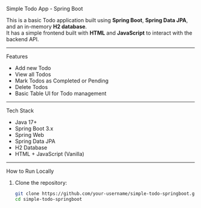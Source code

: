 Simple Todo App - Spring Boot

This is a basic Todo application built using **Spring Boot**, **Spring Data JPA**, and an in-memory **H2 database**.  
It has a simple frontend built with **HTML** and **JavaScript** to interact with the backend API.

---

 Features

- Add new Todo
- View all Todos
- Mark Todos as Completed or Pending
- Delete Todos
- Basic Table UI for Todo management

---

 Tech Stack

- Java 17+
- Spring Boot 3.x
- Spring Web
- Spring Data JPA
- H2 Database
- HTML + JavaScript (Vanilla)

---

 How to Run Locally

1. Clone the repository:
   ```bash
   git clone https://github.com/your-username/simple-todo-springboot.git
   cd simple-todo-springboot
